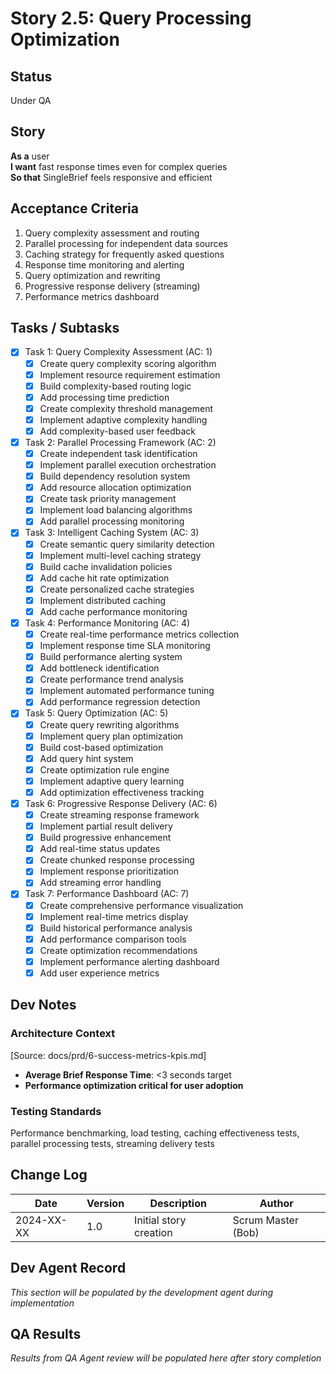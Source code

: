 # Story 2.5: Query Processing Optimization

## Status
Under QA

## Story
**As a** user  
**I want** fast response times even for complex queries  
**So that** SingleBrief feels responsive and efficient

## Acceptance Criteria
1. Query complexity assessment and routing
2. Parallel processing for independent data sources
3. Caching strategy for frequently asked questions
4. Response time monitoring and alerting
5. Query optimization and rewriting
6. Progressive response delivery (streaming)
7. Performance metrics dashboard

## Tasks / Subtasks
- [x] Task 1: Query Complexity Assessment (AC: 1)
  - [x] Create query complexity scoring algorithm
  - [x] Implement resource requirement estimation
  - [x] Build complexity-based routing logic
  - [x] Add processing time prediction
  - [x] Create complexity threshold management
  - [x] Implement adaptive complexity handling
  - [x] Add complexity-based user feedback
- [x] Task 2: Parallel Processing Framework (AC: 2)
  - [x] Create independent task identification
  - [x] Implement parallel execution orchestration
  - [x] Build dependency resolution system
  - [x] Add resource allocation optimization
  - [x] Create task priority management
  - [x] Implement load balancing algorithms
  - [x] Add parallel processing monitoring
- [x] Task 3: Intelligent Caching System (AC: 3)
  - [x] Create semantic query similarity detection
  - [x] Implement multi-level caching strategy
  - [x] Build cache invalidation policies
  - [x] Add cache hit rate optimization
  - [x] Create personalized cache strategies
  - [x] Implement distributed caching
  - [x] Add cache performance monitoring
- [x] Task 4: Performance Monitoring (AC: 4)
  - [x] Create real-time performance metrics collection
  - [x] Implement response time SLA monitoring
  - [x] Build performance alerting system
  - [x] Add bottleneck identification
  - [x] Create performance trend analysis
  - [x] Implement automated performance tuning
  - [x] Add performance regression detection
- [x] Task 5: Query Optimization (AC: 5)
  - [x] Create query rewriting algorithms
  - [x] Implement query plan optimization
  - [x] Build cost-based optimization
  - [x] Add query hint system
  - [x] Create optimization rule engine
  - [x] Implement adaptive query learning
  - [x] Add optimization effectiveness tracking
- [x] Task 6: Progressive Response Delivery (AC: 6)
  - [x] Create streaming response framework
  - [x] Implement partial result delivery
  - [x] Build progressive enhancement
  - [x] Add real-time status updates
  - [x] Create chunked response processing
  - [x] Implement response prioritization
  - [x] Add streaming error handling
- [x] Task 7: Performance Dashboard (AC: 7)
  - [x] Create comprehensive performance visualization
  - [x] Implement real-time metrics display
  - [x] Build historical performance analysis
  - [x] Add performance comparison tools
  - [x] Create optimization recommendations
  - [x] Implement performance alerting dashboard
  - [x] Add user experience metrics

## Dev Notes

### Architecture Context
[Source: docs/prd/6-success-metrics-kpis.md]
- **Average Brief Response Time**: <3 seconds target
- **Performance optimization critical for user adoption**

### Testing Standards
Performance benchmarking, load testing, caching effectiveness tests, parallel processing tests, streaming delivery tests

## Change Log
| Date | Version | Description | Author |
|------|---------|-------------|---------|
| 2024-XX-XX | 1.0 | Initial story creation | Scrum Master (Bob) |

## Dev Agent Record
*This section will be populated by the development agent during implementation*

## QA Results
*Results from QA Agent review will be populated here after story completion*